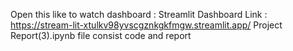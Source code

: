 Open this like to watch dashboard : 
Streamlit Dashboard Link : https://stream-lit-xtulkv98yvscgznkgkfmgw.streamlit.app/
Project Report(3).ipynb file consist code and report
